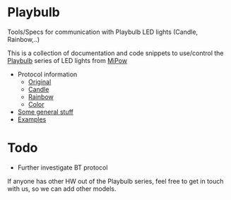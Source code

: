 # Playbulb
Tools/Specs for communication with Playbulb LED lights (Candle, Rainbow,..)

This is a collection of documentation and code snippets to use/control the [Playbulb](http://www.playbulb.com/en/index.html)
series of LED lights from [MiPow](http://www.mipow.com/en/index.html)

* Protocol information
  * [Original](protocols/original.md)
  * [Candle](protocols/candle.md)
  * [Rainbow](protocols/rainbow.md)
  * [Color](protocols/color.md)
* [Some general stuff](General.md)
* [Examples](Examples.md)

# Todo

* Further investigate BT protocol

If anyone has other HW out of the Playbulb series, feel free to get in touch with us, so we can add other models.
